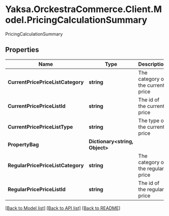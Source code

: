# Yaksa.OrckestraCommerce.Client.Model.PricingCalculationSummary
PricingCalculationSummary

## Properties

Name | Type | Description | Notes
------------ | ------------- | ------------- | -------------
**CurrentPricePriceListCategory** | **string** | The category of the current price | [optional] 
**CurrentPricePriceListId** | **string** | The id of the current price | [optional] 
**CurrentPricePriceListType** | **string** | The type of the current price | [optional] 
**PropertyBag** | **Dictionary&lt;string, Object&gt;** |  | [optional] 
**RegularPricePriceListCategory** | **string** | The category of the regular price | [optional] 
**RegularPricePriceListId** | **string** | The id of the regular price | [optional] 

[[Back to Model list]](../README.md#documentation-for-models) [[Back to API list]](../README.md#documentation-for-api-endpoints) [[Back to README]](../README.md)

